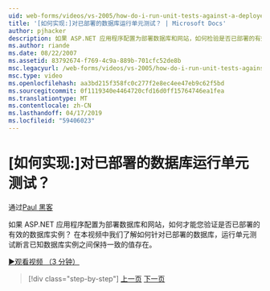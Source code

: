```yaml
---
uid: web-forms/videos/vs-2005/how-do-i-run-unit-tests-against-a-deployed-database
title: '[如何实现:]对已部署的数据库运行单元测试？ | Microsoft Docs'
author: pjhacker
description: 如果 ASP.NET 应用程序配置为部署数据库和网站，如何检验是否已部署的有效的数据库实例？...
ms.author: riande
ms.date: 08/22/2007
ms.assetid: 83792674-f769-4c9a-889b-701cfc52de8b
msc.legacyurl: /web-forms/videos/vs-2005/how-do-i-run-unit-tests-against-a-deployed-database
msc.type: video
ms.openlocfilehash: aa3bd215f358fc0c277f2e8ec4ee47eb9c62f5bd
ms.sourcegitcommit: 0f1119340e4464720cfd16d0ff15764746ea1fea
ms.translationtype: MT
ms.contentlocale: zh-CN
ms.lasthandoff: 04/17/2019
ms.locfileid: "59406023"
---
```

# <a name="how-do-i-run-unit-tests-against-a-deployed-database"></a>[如何实现:]对已部署的数据库运行单元测试？

通过[Paul 黑客](https://github.com/pjhacker)

如果 ASP.NET 应用程序配置为部署数据库和网站，如何才能您验证是否已部署的有效的数据库实例？ 在本视频中我们了解如何针对已部署的数据库，运行单元测试断言已知数据库实例之间保持一致的值存在。

[&#9654;观看视频 （3 分钟）](https://channel9.msdn.com/Blogs/ASP-NET-Site-Videos/how-do-i-run-unit-tests-against-a-deployed-database)

> [!div class="step-by-step"]
> [上一页](how-do-i-deploy-a-web-application-during-a-team-build.md)
> [下一页](how-do-i-enable-code-coverage-and-profiling-in-production-applications.md)
